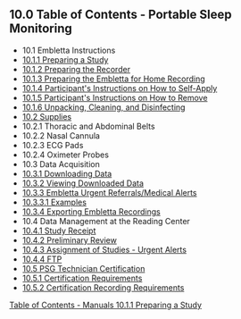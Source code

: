 ## 10.0 Table of Contents - Portable Sleep Monitoring

* 10.1 Embletta Instructions
 * [10.1.1 Preparing a Study](:pages_path:/manuals/portable-sleep-monitoring/10-01-01-preparing-study.md)
 * [10.1.2 Preparing the Recorder](:pages_path:/manuals/portable-sleep-monitoring/10-01-02-preparing-recorder.md)
 * [10.1.3 Preparing the Embletta for Home Recording](:pages_path:/manuals/portable-sleep-monitoring/10-01-03-preparing-home-recording.md)
 * [10.1.4 Participant's Instructions on How to Self-Apply](:pages_path:/manuals/portable-sleep-monitoring/10-01-04-ppt-self-apply.md)
 * [10.1.5 Participant's Instructions on How to Remove](:pages_path:/manuals/portable-sleep-monitoring/10-01-05-ppt-remove.md)
 * [10.1.6 Unpacking, Cleaning, and Disinfecting](:pages_path:/manuals/portable-sleep-monitoring/10-01-06-unpack-clean-disinfect.md)
* [10.2 Supplies](:pages_path:/manuals/portable-sleep-monitoring/10-02-supplies.md)
 * 10.2.1 Thoracic and Abdominal Belts
 * 10.2.2 Nasal Cannula
 * 10.2.3 ECG Pads
 * 10.2.4 Oximeter Probes
* 10.3 Data Acquisition
 * [10.3.1 Downloading Data](:pages_path:/manuals/portable-sleep-monitoring/10-03-01-download-data.md)
 * [10.3.2 Viewing Downloaded Data](:pages_path:/manuals/portable-sleep-monitoring/10-03-02-view-data.md)
 * [10.3.3 Embletta Urgent Referrals/Medical Alerts](:pages_path:/manuals/portable-sleep-monitoring/10-03-03-00-urgent-medical-alerts.md)
  * [10.3.3.1 Examples](:pages_path:/manuals/portable-sleep-monitoring/10-03-03-01-examples.md)
 * [10.3.4 Exporting Embletta Recordings](:pages_path:/manuals/portable-sleep-monitoring/10-03-04-export-data.md)
* 10.4 Data Management at the Reading Center
 * [10.4.1 Study Receipt](:pages_path:/manuals/portable-sleep-monitoring/10-04-01-study-receipt.md)
 * [10.4.2 Preliminary Review](:pages_path:/manuals/portable-sleep-monitoring/10-04-02-preliminary-review.md)
 * [10.4.3 Assignment of Studies - Urgent Alerts](:pages_path:/manuals/portable-sleep-monitoring/10-04-03-assignment-urgent-alerts.md)
 * [10.4.4 FTP](:pages_path:/manuals/portable-sleep-monitoring/10-04-04-ftp.md)
* [10.5 PSG Technician Certification](:pages_path:/manuals/portable-sleep-monitoring/10-05-00-psg-certification.md)
 * [10.5.1 Certification Requirements](:pages_path:/manuals/portable-sleep-monitoring/10-05-01-cert-requirements.md)
 * [10.5.2 Certification Recording Requirements](:pages_path:/manuals/portable-sleep-monitoring/10-05-02-cert-recording-requirements.md)


<div class="center">
<div class="btn-group">
  <a href=":pages_path:/manuals/manual-toc.md" class="btn btn-default">
    <span class="glyphicon glyphicon-chevron-up"></span>
    Table of Contents - Manuals
  </a>

  <a href=":pages_path:/manuals/portable-sleep-monitoring/10-01-01-preparing-study.md" class="btn btn-success">
    10.1.1 Preparing a Study
    <span class="glyphicon glyphicon-chevron-right"></span>
  </a>
</div>
</div>
